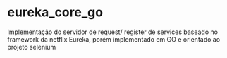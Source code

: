 # eureka_core_go
Implementação do servidor de request/ register de services baseado no framework da netflix Eureka, porém implementado em GO e orientado ao projeto selenium
